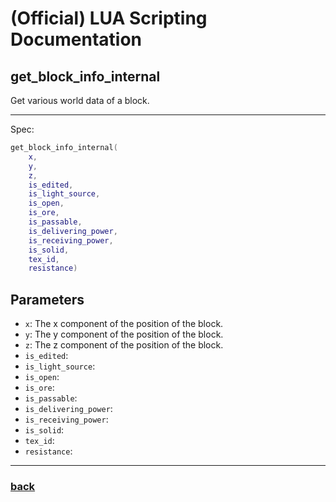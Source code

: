 
# (Official) LUA Scripting Documentation

## get_block_info_internal

Get various world data of a block.

___

Spec:

```lua
get_block_info_internal(
	x,
	y,
	z,
	is_edited,
	is_light_source,
	is_open,
	is_ore,
	is_passable,
	is_delivering_power,
	is_receiving_power,
	is_solid,
	tex_id,
	resistance)
```

## Parameters

- `x`: The x component of the position of the block.
- `y`: The y component of the position of the block.
- `z`: The z component of the position of the block.
- `is_edited`: 
- `is_light_source`: 
- `is_open`: 
- `is_ore`: 
- `is_passable`: 
- `is_delivering_power`: 
- `is_receiving_power`: 
- `is_solid`: 
- `tex_id`: 
- `resistance`: 

___

### [back](../getters)
